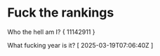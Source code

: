 # Fuck the rankings

Who the hell am I?
{ 11142911 }

What fucking year is it?
[ 2025-03-19T07:06:40Z ]
